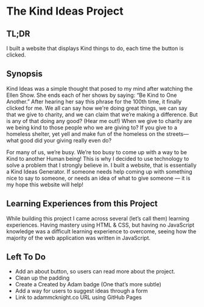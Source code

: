 # The Kind Ideas Project

## TL;DR
I built a website that displays Kind things to do, each time the button is clicked.

## Synopsis
Kind Ideas was a simple thought that posed to my mind after watching the Ellen Show. She ends each of her shows by saying: “Be Kind to One Another.” 
After hearing her say this phrase for the 100th time, it finally clicked for me. We all can say how we're doing great things, we can say that we give to charity,
and we can claim that we’re making a difference. But is any of that doing any good? (Hear me out!) When we give to charity are we being kind to those people
who we are giving to? If you give to a homeless shelter, yet yell and make fun of the homeless on the streets—what good did your giving really even do? 

For many of us, we’re busy. We’re too busy to come up with a way to be Kind to another Human being! 
This is why I decided to use technology to solve a problem that I strongly believe in. I built a website, that is essentially a Kind Ideas Generator.
If someone needs help coming up with something nice to say to someone, or needs an idea of what to give someone — it is my hope this website will help!

## Learning Experiences from this Project
While building this project I came across several (let’s call them) learning experiences. Having mastery using HTML & CSS, but having no JavaScript knowledge was a difficult learning experience to overcome, seeing how the majority of the web application was written in JavaScript.

## Left To Do
* Add an about button, so users can read more about the project.
* Clean up the padding
* Create a Created by Adam badge (One that’s more subtle) 
* Add a way for users to suggest ideas through a form
* Link to adammcknight.co URL using GitHub Pages

